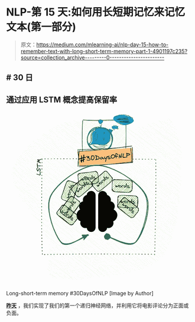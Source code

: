 # NLP-第 15 天:如何用长短期记忆来记忆文本(第一部分)

> 原文：<https://medium.com/mlearning-ai/nlp-day-15-how-to-remember-text-with-long-short-term-memory-part-1-4901197c235?source=collection_archive---------0----------------------->

## # 30 日

## 通过应用 LSTM 概念提高保留率

![](img/2a94571262f0e0d272ee7343a0a246ed.png)

Long-short-term memory #30DaysOfNLP [Image by Author]

[**昨天**](/mlearning-ai/nlp-day-14-get-loopy-with-recurrent-neural-networks-part-2-37a7b0bed7af) ，我们实现了我们的第一个递归神经网络，并利用它将电影评论分为正面或负面。